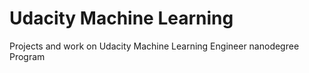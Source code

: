 # Udacity Machine Learning
Projects and work on Udacity Machine Learning Engineer nanodegree Program
